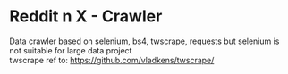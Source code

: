 # Reddit n X - Crawler
Data crawler based on selenium, bs4, twscrape, requests but selenium is not suitable for large data project  
twscrape ref to: https://github.com/vladkens/twscrape/
